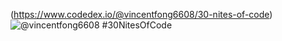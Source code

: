 
  (https://www.codedex.io/@vincentfong6608/30-nites-of-code)  
  ![@vincentfong6608 #30NitesOfCode](https://www.codedex.io/api/petStatus?user=vincentfong6608)
